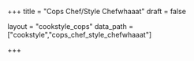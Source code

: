 +++
title = "Cops Chef/Style Chefwhaaat"
draft = false

layout = "cookstyle_cops"
data_path = ["cookstyle","cops_chef_style_chefwhaaat"]

+++

<!-- The content of this page is automatically generated from the
cops_chef_style_chefwhaaat.yml file in github.com/chef/cookstyle/docs-chef-io/data/cookstyle. -->
